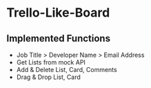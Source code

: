 # Trello-Like-Board

## Implemented Functions
- Job Title > Developer Name > Email Address
- Get Lists from mock API
- Add & Delete List, Card, Comments
- Drag & Drop List, Card